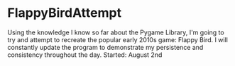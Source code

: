 # FlappyBirdAttempt
Using the knowledge I know so far about the Pygame Library, I'm going to try and attempt to recreate the popular early 2010s game: Flappy Bird.
I will constantly update the program to demonstrate my persistence and consistency throughout the day. Started: August 2nd
